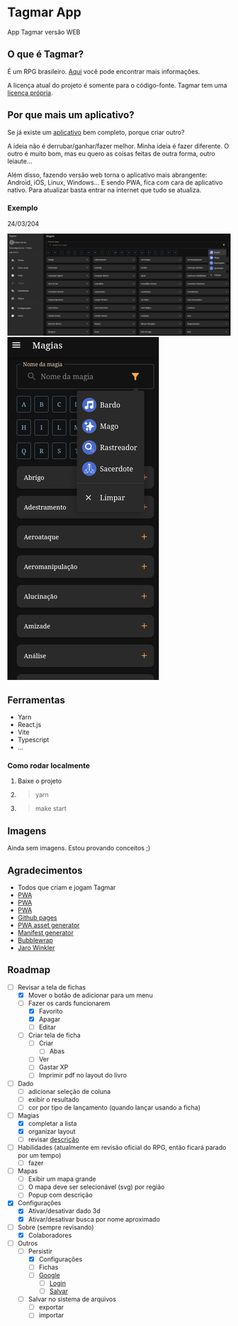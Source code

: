 # Tagmar App

App Tagmar versão WEB

## O que é Tagmar?

É um RPG brasileiro. [Aqui](https://www.tagmar.com.br/) você pode encontrar mais informações.

A licença atual do projeto é somente para o código-fonte. Tagmar tem uma [licença própria](https://www.tagmar.com.br/LicenciamentoUsado.aspx).

## Por que mais um aplicativo?

Se já existe um [aplicativo](https://play.google.com/store/apps/details?id=br.com.tagmar) bem completo, porque criar outro?

A ideia não é derrubar/ganhar/fazer melhor. Minha ideia é fazer diferente. O outro é muito bom, mas eu quero as coisas feitas de outra forma, outro leiaute...

Além disso, fazendo versão web torna o aplicativo mais abrangente: Android, iOS, Linux, Windows... E sendo PWA, fica com cara de aplicativo nativo. Para atualizar basta entrar na internet que tudo se atualiza.

### Exemplo

24/03/204

![Desktop](preview/tagmar_2023_03_24_desktop.png)
![Mobile](preview/tagmar_2023_03_24_mobile.png)

## Ferramentas

- Yarn
- React.js
- Vite
- Typescript
- ...

### Como rodar localmente

1. Baixe o projeto
2. > yarn
3. > make start

## Imagens

Ainda sem imagens. Estou provando conceitos ;)

## Agradecimentos

- Todos que criam e jogam Tagmar
- [PWA](https://dev.to/bhendi/turn-your-react-vite-app-into-a-pwa-3lpg)
- [PWA](https://dev.to/iamfranco/deploy-react-vite-pwa-to-github-pages-35i)
- [PWA](https://adueck.github.io/blog/caching-everything-for-totally-offline-pwa-vite-react/)
- [Github pages](https://dev.to/github/how-to-use-github-pages-to-host-your-website-even-with-multiple-repos-27k2)
- [PWA asset generator](https://www.npmjs.com/package/pwa-asset-generator)
- [Manifest generator](https://www.simicart.com/manifest-generator.html/)
- [Bubblewrap](https://chromeos.dev/en/publish/pwa-in-play)
- [Jaro Winkler](https://www.geeksforgeeks.org/jaro-and-jaro-winkler-similarity)

## Roadmap

- [ ] Revisar a tela de fichas
  - [x] Mover o botão de adicionar para um menu
  - [ ] Fazer os cards funcionarem
    - [x] Favorito
    - [X] Apagar
    - [ ] Editar
  - [ ] Criar tela de ficha
    - [ ] Criar
      - [ ] Abas
    - [ ] Ver
    - [ ] Gastar XP
    - [ ] Imprimir pdf no layout do livro
- [ ] Dado
  - [ ] adicionar seleção de coluna
  - [ ] exibir o resultado
  - [ ] cor por tipo de lançamento (quando lançar usando a ficha)
- [ ] Magias
  - [x] completar a lista
  - [x] organizar layout
  - [ ] revisar [descrição](https://www.tagmar.com.br/wiki/Default.aspx?PageName=Livro%20de%20Magias)
- [ ] Habilidades (atualmente em revisão oficial do RPG, então ficará parado por um tempo)
  - [ ] fazer
- [ ] Mapas
  - [ ] Exibir um mapa grande
  - [ ] O mapa deve ser selecionável (svg) por região
  - [ ] Popup com descrição
- [X] Configurações
  - [x] Ativar/desativar dado 3d
  - [x] Ativar/desativar busca por nome aproximado
- [ ] Sobre (sempre revisando)
  - [x] Colaboradores
- [ ] Outros
  - [ ] Persistir
    - [x] Configurações
    - [ ] Fichas
    - [ ] [Google](https://blog.logrocket.com/guide-adding-google-login-react-app/)
      - [ ] [Login](https://www.npmjs.com/package/%40react-oauth/google)
      - [ ] [Salvar](https://www.perplexity.ai/search/possvel-usar-o-6Dxp2R2ERHCO8_EhI6mnWQ)
  - [ ] Salvar no sistema de arquivos
    - [ ] exportar
    - [ ] importar
